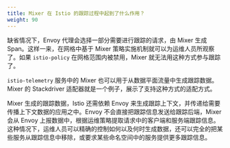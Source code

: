 ```yaml
---
title: Mixer 在 Istio 的跟踪过程中起到了什么作用？
weight: 90
---
```


缺省情况下，Envoy 代理会选择一部分需要进行跟踪的请求，由 Mixer 生成 Span。这样一来，在网格中基于 Mixer 策略实施机制就可以为运维人员所观察了。如果 `istio-policy` 在网格范围内被禁用，Mixer 就无法用这种方式参与跟踪了。

`istio-telemetry` 服务中的 Mixer 也可以用于从数据平面流量中生成跟踪数据。Mixer 的 Stackdriver 适配器就是一个例子，展示了支持这种方式的适配方式。

Mixer 生成的跟踪数据，Istio 还需依赖 Envoy 来生成跟踪上下文，并传递给需要传播上下文数据的应用之中。Envoy 不会直接把跟踪信息发送给跟踪后端，Mixer 会从 Envoy 上报数据中，根据运维策略提取请求中的客户端和服务端跟踪信息。这种情况下，运维人员可以精确的控制如何以及何时生成数据，还可以完全的把某些服务从跟踪信息中移除，或要求某些命名空间中的服务提供更多跟踪信息。
